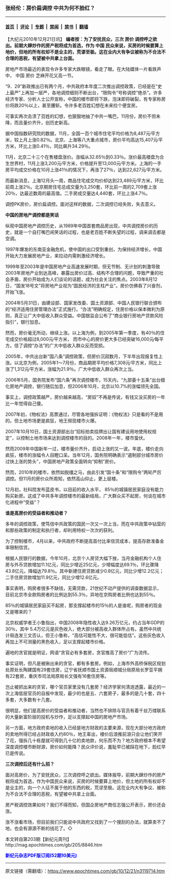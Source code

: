 ### 张经伦：房价扁调控 中共为何不脸红？

---

#### [首页](../../../..?n3119714) &nbsp;|&nbsp; [评论](../../../../../epoch-comment?n3119714) &nbsp;|&nbsp; [专题](../../../../../epoch-special?n3119714) &nbsp;|&nbsp; [禁闻](../../../../../epoch-news?n3119714) &nbsp;|&nbsp; [禁书](../../../../../books?n3119714) &nbsp;|&nbsp; [翻墙](https://github.com/gfw-breaker/nogfw/blob/master/README.md?n3119714)


<div class="post_content" id="artbody" itemprop="articleBody">
 <!-- article content begin -->
 <p>
  【大纪元2010年12月21日讯】
  <b>
   编者按：为了安抚民众，三次
   <ok href="https://www.epochtimes.com/gb/tag/%E6%88%BF%E4%BB%B7.html">
    房价
   </ok>
   调控呼之欲出。前期大肆炒作的房产税将成为首选，作为
   <ok href="https://www.epochtimes.com/gb/tag/%E4%B8%AD%E5%9B%BD.html">
    中国
   </ok>
   民众来说，买房的时候要算上地价，但地的所有权却不是业主的，荒谬至极。这在业内大有争议被称为不合法不合理的恶税，有望被中共拿上台面。
  </b>
 </p>
 <p>
  房地产市场最近的表现令许多专家大跌眼镜，看走了眼。在大陆媒体一片看跌声中，
  <ok href="https://www.epochtimes.com/gb/tag/%E4%B8%AD%E5%9B%BD.html">
   中国
  </ok>
  <ok href="https://www.epochtimes.com/gb/tag/%E6%88%BF%E4%BB%B7.html">
   房价
  </ok>
  芝麻开花又高一节。
 </p>
 <p>
  “9．29”新政推出已有两个月，中共政府本年度二次推出调控政策，已经是在“史上最严”上再加一层严，各地调控细则不断出台，“限购令”号称调控“绝杀”。许多经济专家、分析人士公开宣称，中国的楼市即将下跌，泡沫即将破裂，有专家称房价将跌20％以上，甚至腰斩。令许多老百姓幻想在未来捡个便宜房。
 </p>
 <p>
  可事实再次击溃了百姓的幻想，也狠狠地抽了中共一嘴巴，11月份，房价不但未降，而且量价齐升，创历史新高。
 </p>
 <p>
  据中国指数研究院的数据，11月，全国一百个城市住宅平均价格为8,487元∕平方米，较上月上涨0.82％。北京、上海等八大重点城市，房价平均高达15,407元∕平方米，环比上涨0.41％，同比飙升34.29％。
 </p>
 <p>
  11月，北京二十三个在售楼盘涨价。涨幅从32.65％到0.33％。涨价最高楼盘为合生世界村，11月上涨3,200元∕平方米，价格提升至13,000元∕平方米。上海的一手房平均成交价格在10月上涨41％的情况下，再涨了27％，达到22,627元∕平方米。
 </p>
 <p>
  而最新消息，上海12月头一周，商品住宅成交均价却达到23,489元∕平方米，环比前周上涨2％。北京期房住宅总成交量为3,250套，环比前一周的2,709套上涨20％，达最近数周的最高值。二手房成交量达4,440套，环比上涨4.7％。
 </p>
 <p>
  调控PK房价，房价扁调控。面对这样的数据，二次调控已经失败，失去意义。
 </p>
 <p>
  <b>
   中国的房地产调控都是笑话
  </b>
 </p>
 <p>
  纵观中国房地产调控历史，从1989年中国首套商品房出现，中共调控房价的历史，就是一个自打嘴巴闹笑话的过程，也是老百姓不断失望的过程，调来调去都是空调。
 </p>
 <p>
  1997年爆发的东南亚金融危机，使中国的出口受到重创，为保持经济增长，中国开始大力发展房地产业，来拉动内需刺激经济增长。
 </p>
 <p>
  1999年至2003年是中国房地产业高速发展时期，但无节制、无计划的刺激导致2003年房地产业到达高峰，暴露出房价过高、结构不合理的问题，导致严重的社会矛盾，房价开始成为人们谈论的话题，成为社会关注的焦点。2003年8月12日，“国发18号文”将房地产业视为“国民经济的支柱产业”。房价仿佛吞了兴奋剂，开始飞涨。
 </p>
 <p>
  2004年5月31日，由建设部、国家发改委、国土资源部、中国人民银行联合颁布的“经济适用住房管理办法”正式施行。“办法”明确规定，住房价格以保本微利为原则，真正让广大中低收入群众受益。中国银监会公布了“商业银行房地产贷款风险指引”，银行加息。
 </p>
 <p>
  然而，房价毫无所动，继续上涨。以上海为例，到2005年第一季度，有40％的住宅成交价格超过8,000元∕平方米， 而市中心的房价更大多已经突破16,000元∕每平方。信了调控“办法”的广大中低收入群众反而受损。
 </p>
 <p>
  2005年，中共出台新“国八条”调控政策，但房价沉寂数月，下半年出现报复性上涨。以北京为例，2005年1～7月份，商品期房平均价格7,308元∕平方米，同比上涨了1,312元∕平方米，涨幅为21.9％。广大中低收入群众再次上当。
 </p>
 <p>
  2006年5月，国务院发布“国六条”再次调控楼市，15天内，“九部委十五条”出台细化房地产调控，银行随后加息，但2006年10月，北京以10.7%的涨幅领先全国。
 </p>
 <p>
  事实上，调控政策越严，房价越来越高，“房奴”不再是传说，有钱又没买房的一年比一年觉得自己傻。
 </p>
 <p>
  2007年初，《物权法》高票通过，尽管各地强拆证明：《物权法》只是看的不是用的。但土地市场更是疯狂，地王频现楼市火爆。
 </p>
 <p>
  2007年10月10日，国土资源部出台“招标拍卖挂牌出让国有建设用地使用权规定”，以控制土地市场来达到调控楼市的目的。2008年一年，楼市蛰伏。
 </p>
 <p>
  然而2009年中国新年一过，楼市量价齐升，启动上涨的又一波。年底，楼价走向疯狂，楼市的涨幅令人目瞪口呆。当年12月，国务院明确表示“遏制部分城市房价过快上涨的势头”，中国房地产政策全面转向“抑制”房价。
 </p>
 <p>
  然而，2010年的楼市，依然如脱缰之马，由此引发“国十条”和“限购令”两轮严厉调控。但11月的房价众所周知，依然高山仰止，更上层楼。
 </p>
 <p>
  12月初，社科院发布蓝皮书，以目前的收入水平， 85％的城镇居民家庭没有能力购买新房。这成了中共多年调控楼市的最新结局，广大群众买不起房，何谈在城市化进程中“受益”？
 </p>
 <p>
  <b>
   谁是高房价的受益者和推动者？
  </b>
 </p>
 <p>
  多年的调控政策，使笃信中共政策的国民一次又一次上当，而在中共政策中钻营的和那些政策的制定和执行者，却利用特权一次次的获利。
 </p>
 <p>
  为了控制楼市，4月以来，中共政府不断提高首付比率信贷成本，提高存款准备金率限制信贷。
 </p>
 <p>
  根据人民银行的数据，今年10月，北京个人房贷大幅下挫，当月金融机构个人住房与外币贷款增加11.1亿元，同比少增近25亿元，少增幅度达69.1％，环比骤降43.8亿元，降幅达79.8％。其中新建住房贷款减少0.8亿元，同比少增12.2亿元；二手住房贷款增加11.9亿元，同比少增12.6亿元。
 </p>
 <p>
  事实表明，购房者很多不缺钱，无需贷款，21世纪不动产提供的调查数据显示，目前北京市全款购房者的比例达到55.3％，异地在京购房者比例也达到55％。
 </p>
 <p>
  85％的城镇居民家庭买不起房，那支撑起楼市的15％的人是谁呢，购房者的现金又是哪来的？
 </p>
 <p>
  北京权威学者王小鲁指出，中国2008年隐性收入达9.26万亿元，约占当年GDP的30％，其中 5.4万亿元是灰色收入，绝大部分被高收入群体所占有。虽然中共统计局连发三文否认，但王小鲁称，“高估可能性不大，很可能低估”。这些灰色收入再加上不可测量的黑色收入，足以支撑起楼市价格。
 </p>
 <p>
  遍地的贪官就是明证，网语“贪官必有多套房，贪官推高了房价”广为流传。
 </p>
 <p>
  事实证明，但凡是被揪出来的贪官，都有多套房。例如，上海市外高桥保税区规划处原处长陶建国有29套住房，辽宁省抚顺市国土资源局顺城分局原局长罗亚平拥有22套房，重庆市司法局原局长文强有16套住房等。
 </p>
 <p>
  岂止被抓出来的贪官，哪个官员家里没有几套房？经济学家何清涟透露，最近的一次上海低层官员的自报中发现，最少的也是五、六套房子，最多的是几十套，四十多套，大多数有十几套。
 </p>
 <p>
  很明显，他们是高房价的受益者和推动者，当然也不排除与官员有着千丝万缕联系的大量新富阶层的投机与炒作，足以支撑起中国的房地产市场。
 </p>
 <p>
  另一方面，地方政府卖地的收入已经是地方财政的主要来源，现在大部分地方政府的卖地所得已经占财政收入约80％，地王辈出，楼价后浪推前浪只会让他们笑开了花，强拆几十栋屋就可得到几十亿的卖地款，何乐而不为？地方政府根本不希望深度调控楼市断财源，房价如何能降？民众评价说，羞耻早已被踩在地下，脸红早已是传说。
 </p>
 <p>
  <b>
   三次调控后还有什么招？
  </b>
 </p>
 <p>
  面对高房价，为了安抚民众，三次调控呼之欲出。媒体报导，前期大肆炒作的房产税将成为首选，作为中国民众来说，买房的时候要算上地价，但土地的所有权却不是业主的，向一个人征不属于他的东西的税，荒谬至极。这在业内大有争议、被称为不合法不合理的恶税，有望被中共拿上台面。
 </p>
 <p>
  房产税调控效果如何？我们不得而知，但国企房地产商任志强公开表示，房价还会涨。
 </p>
 <p>
  涨不涨看市场，但目前我们只能说中共政府又找到了一个搜刮的办法，就算卖不了地，也会有源源不断的钱花了。◇
 </p>
 <p>
  本文转自第203期【新纪元周刊】
  <br/>
  <ok href=" http://mag.epochtimes.com/gb/205/8846.htm " target="_blank">
   http://mag.epochtimes.com/gb/205/8846.htm
  </ok>
 </p>
 <p>
  <ok href="http://mag.epochtimes.com/pdfmag/home.html">
   <font color="blue">
    <b>
     新纪元杂志PDF版订阅(52期10美元)
    </b>
   </font>
  </ok>
 </p>
 <!-- article content end -->
 <div id="below_article_ad">
 </div>
</div>


---

原文链接（需翻墙）：https://www.epochtimes.com/gb/10/12/21/n3119714.htm